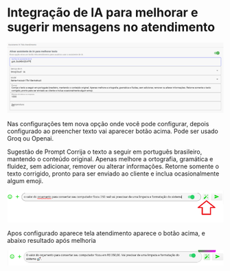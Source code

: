 # Integração de IA para melhorar e sugerir mensagens no atendimento

![print](telaconfig.png)

Nas configurações tem nova opção onde você pode configurar, depois configurado ao preencher texto vai aparecer botão acima.
Pode ser usado Groq ou Openai.

Sugestão de Prompt
Corrija o texto a seguir em português brasileiro, mantendo o conteúdo original. Apenas melhore a ortografia, gramática e fluidez, sem adicionar, remover ou alterar informações. Retorne somente o texto corrigido, pronto para ser enviado ao cliente e inclua ocasionalmente algum emoji.

![print](botao.png)

Apos configurado aparece tela atendimento aparece o botão acima, e abaixo resultado após melhoria

![print](resultado.png)